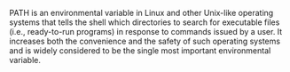 
PATH is an environmental variable in Linux and other Unix-like operating systems that tells the shell which directories to search for executable files (i.e., ready-to-run programs) in response to commands issued by a user. It increases both the convenience and the safety of such operating systems and is widely considered to be the single most important environmental variable.